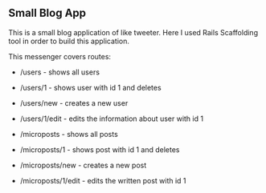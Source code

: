 ## Small Blog App

This is a small blog application of like tweeter. Here I used Rails Scaffolding tool
in order to build this application.

This messenger covers routes:
  - /users                - shows all users
  - /users/1              - shows user with id 1 and deletes
  - /users/new            - creates a new user
  - /users/1/edit         - edits the information about user with id 1
 

  - /microposts           - shows all posts
  - /microposts/1         - shows post with id 1 and deletes
  - /microposts/new       - creates a new post
  - /microposts/1/edit    - edits the written post with id 1